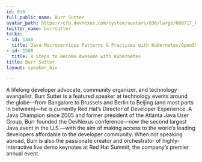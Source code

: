 ```yaml
---
id: 836
full_public_name: Burr Sutter
avatar_path: https://cfp.devnexus.com/system/avatars/836/large/080717_BURRSUTTER_HEADSHOT_6INX6IN_300DPI.JPG?1506781615
twitter_name: burrsutter
talks:
- id: 1348
  title: Java Microservices Patterns & Practices with Kubernetes/OpenShift and Istio
- id: 1508
  title: 8 Steps to Become Awesome with Kubernetes
title: Burr Sutter
layout: speaker_bio

---
```

A lifelong developer advocate, community organizer, and technology evangelist, Burr Sutter is a featured speaker at technology events around the globe—from Bangalore to Brussels and Berlin to Beijing (and most parts in between)—he is currently Red Hat’s Director of Developer Experience. A Java Champion since 2005 and former president of the Atlanta Java User Group, Burr founded the DevNexus conference—now the second largest Java event in the U.S.—with the aim of making access to the world’s leading developers affordable to the developer community. When not speaking abroad, Burr is also the passionate creator and orchestrator of highly-interactive live demo keynotes at Red Hat Summit, the company’s premier annual event.
